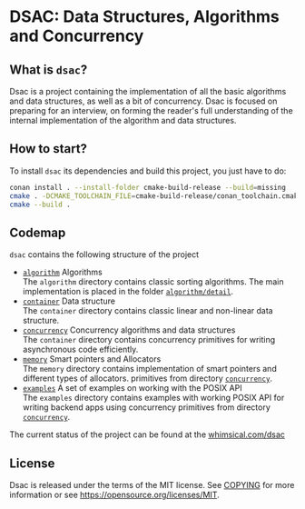 DSAC: Data Structures, Algorithms and Concurrency
=================================================

What is `dsac`?
---------------

Dsac is a project containing the implementation of all the basic algorithms and data structures, as well as a bit of
concurrency. Dsac is focused on preparing for an interview, on forming the reader's full understanding of the internal
implementation of the algorithm and data structures.

How to start?
-------------

To install `dsac` its dependencies and build this project, you just have to do:

```bash
conan install . --install-folder cmake-build-release --build=missing
cmake . -DCMAKE_TOOLCHAIN_FILE=cmake-build-release/conan_toolchain.cmake
cmake --build .
```

Codemap
-------

`dsac` contains the following structure of the project

* [`algorithm`](dsac/include/dsac/algorithm) Algorithms
  <br /> The `algorithm` directory contains classic sorting algorithms. The main implementation is placed in the
  folder [`algorithm/detail`](dsac/include/dsac/algorithm/detail).
* [`container`](dsac/include/dsac/container) Data structure
  <br /> The `container` directory contains classic linear and non-linear data structure.
* [`concurrency`](dsac/include/dsac/concurrency) Concurrency algorithms and data structures
  <br /> The `container` directory contains concurrency primitives for writing asynchronous code efficiently.
* [`memory`](dsac/include/dsac/memory) Smart pointers and Allocators
  <br /> The `memory` directory contains implementation of smart pointers and different types of allocators.
  primitives from directory [`concurrency`](dsac/include/dsac/concurrency).
* [`examples`](dsac/examples) A set of examples on working with the POSIX API
  <br /> The `examples` directory contains examples with working POSIX API for writing backend apps using concurrency
  primitives from directory [`concurrency`](dsac/include/dsac/concurrency).

The current status of the project can be found at the [whimsical.com/dsac](https://whimsical.com/dsac-JxDytPofZNmQLZdBoeC3jw)

License
-------

Dsac is released under the terms of the MIT license. See [COPYING](COPYING) for more
information or see https://opensource.org/licenses/MIT.